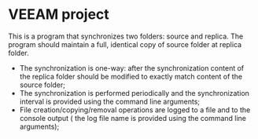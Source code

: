 
# VEEAM project

This is a program that synchronizes two folders: source and replica. The program should maintain a full, identical copy of source folder at replica folder. 

- The synchronization is one-way: after the synchronization content of the replica folder should be modified to exactly match content of the source folder;
- The synchronization is performed periodically and the synchronization interval is provided using the command line arguments;
- File creation/copying/removal operations are logged to a file and to the console output ( the log file name is provided using the command line arguments);

